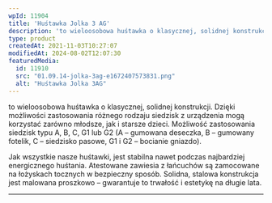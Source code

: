 ```yaml
---
wpId: 11904
title: 'Huśtawka Jolka 3 AG'
description: 'to wieloosobowa huśtawka o klasycznej, solidnej konstrukcji. Dzięki możliwości zastosowania różnego rodzaju siedzisk z urządzenia mogą korzystać zarówno młodsze, jak i starsze dzieci. Możliwość zastosowania siedzisk typu A, B, C, G1 lub G2 (A – gumowana deseczka, B – gumowany fotelik, C – siedzisko pasowe, G1 i G2 – bocianie gniazdo). Jak wszystkie nasze huśtawki, ...'
type: product
createdAt: 2021-11-03T10:27:07
modifiedAt: 2024-08-02T12:07:30
featuredMedia:
  id: 11910
  src: "01.09.14-jolka-3ag-e1672407573831.png"
  alt: "Huśtawka Jolka 3AG"
---
```



to wieloosobowa huśtawka o klasycznej, solidnej konstrukcji. Dzięki możliwości zastosowania różnego rodzaju siedzisk z urządzenia mogą korzystać zarówno młodsze, jak i starsze dzieci. Możliwość zastosowania siedzisk typu A, B, C, G1 lub G2 (A – gumowana deseczka, B – gumowany fotelik, C – siedzisko pasowe, G1 i G2 – bocianie gniazdo).

Jak wszystkie nasze huśtawki, jest stabilna nawet podczas najbardziej energicznego huśtania. Atestowane zawiesia z łańcuchów są zamocowane na łożyskach tocznych w bezpieczny sposób. Solidna, stalowa konstrukcja jest malowana proszkowo – gwarantuje to trwałość i estetykę na długie lata.

* * *
